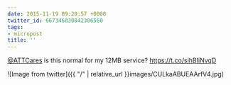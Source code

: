 ```yaml
---
date: 2015-11-19 09:20:57 +0000
twitter_id: 667346830842306560
tags:
- micropost
title: ''
---
```


[@ATTCares](https://twitter.com/ATTCares) is this normal for my 12MB service? https://t.co/sihBIiNvqD

![Image from twitter]({{ "/" | relative_url  }}images/CULkaABUEAArfV4.jpg)
